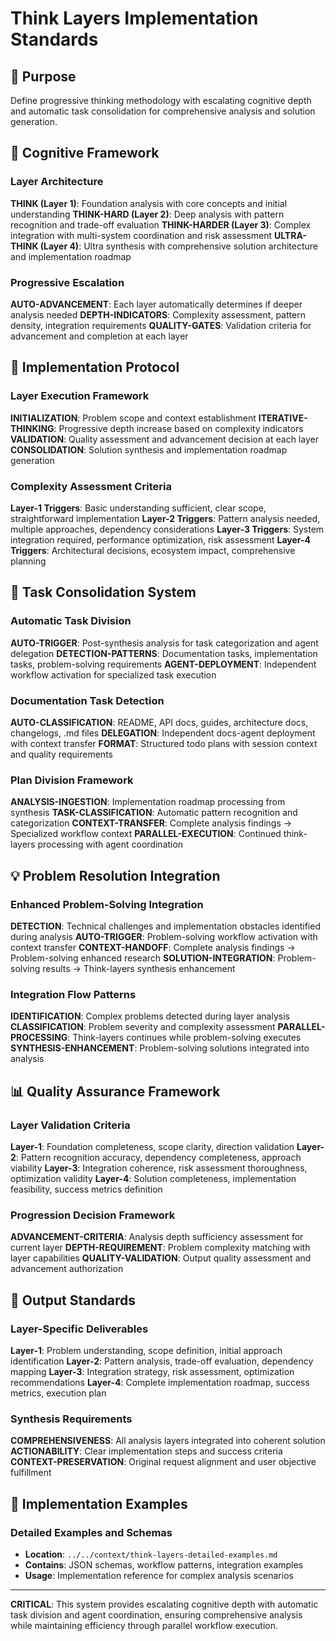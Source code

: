 # Think Layers Implementation Standards

## 🎯 Purpose
Define progressive thinking methodology with escalating cognitive depth and automatic task consolidation for comprehensive analysis and solution generation.

## 🧠 Cognitive Framework

### Layer Architecture
**THINK (Layer 1)**: Foundation analysis with core concepts and initial understanding
**THINK-HARD (Layer 2)**: Deep analysis with pattern recognition and trade-off evaluation
**THINK-HARDER (Layer 3)**: Complex integration with multi-system coordination and risk assessment
**ULTRA-THINK (Layer 4)**: Ultra synthesis with comprehensive solution architecture and implementation roadmap

### Progressive Escalation
**AUTO-ADVANCEMENT**: Each layer automatically determines if deeper analysis needed
**DEPTH-INDICATORS**: Complexity assessment, pattern density, integration requirements
**QUALITY-GATES**: Validation criteria for advancement and completion at each layer

## 🔧 Implementation Protocol

### Layer Execution Framework
**INITIALIZATION**: Problem scope and context establishment
**ITERATIVE-THINKING**: Progressive depth increase based on complexity indicators
**VALIDATION**: Quality assessment and advancement decision at each layer
**CONSOLIDATION**: Solution synthesis and implementation roadmap generation

### Complexity Assessment Criteria
**Layer-1 Triggers**: Basic understanding sufficient, clear scope, straightforward implementation
**Layer-2 Triggers**: Pattern analysis needed, multiple approaches, dependency considerations
**Layer-3 Triggers**: System integration required, performance optimization, risk assessment
**Layer-4 Triggers**: Architectural decisions, ecosystem impact, comprehensive planning

## 🤖 Task Consolidation System

### Automatic Task Division
**AUTO-TRIGGER**: Post-synthesis analysis for task categorization and agent delegation
**DETECTION-PATTERNS**: Documentation tasks, implementation tasks, problem-solving requirements
**AGENT-DEPLOYMENT**: Independent workflow activation for specialized task execution

### Documentation Task Detection
**AUTO-CLASSIFICATION**: README, API docs, guides, architecture docs, changelogs, .md files
**DELEGATION**: Independent docs-agent deployment with context transfer
**FORMAT**: Structured todo plans with session context and quality requirements

### Plan Division Framework
**ANALYSIS-INGESTION**: Implementation roadmap processing from synthesis
**TASK-CLASSIFICATION**: Automatic pattern recognition and categorization
**CONTEXT-TRANSFER**: Complete analysis findings → Specialized workflow context
**PARALLEL-EXECUTION**: Continued think-layers processing with agent coordination

## 💡 Problem Resolution Integration

### Enhanced Problem-Solving Integration
**DETECTION**: Technical challenges and implementation obstacles identified during analysis
**AUTO-TRIGGER**: Problem-solving workflow activation with context transfer
**CONTEXT-HANDOFF**: Complete analysis findings → Problem-solving enhanced research
**SOLUTION-INTEGRATION**: Problem-solving results → Think-layers synthesis enhancement

### Integration Flow Patterns
**IDENTIFICATION**: Complex problems detected during layer analysis
**CLASSIFICATION**: Problem severity and complexity assessment
**PARALLEL-PROCESSING**: Think-layers continues while problem-solving executes
**SYNTHESIS-ENHANCEMENT**: Problem-solving solutions integrated into analysis

## 📊 Quality Assurance Framework

### Layer Validation Criteria
**Layer-1**: Foundation completeness, scope clarity, direction validation
**Layer-2**: Pattern recognition accuracy, dependency completeness, approach viability
**Layer-3**: Integration coherence, risk assessment thoroughness, optimization validity
**Layer-4**: Solution completeness, implementation feasibility, success metrics definition

### Progression Decision Framework
**ADVANCEMENT-CRITERIA**: Analysis depth sufficiency assessment for current layer
**DEPTH-REQUIREMENT**: Problem complexity matching with layer capabilities
**QUALITY-VALIDATION**: Output quality assessment and advancement authorization

## 🚀 Output Standards

### Layer-Specific Deliverables
**Layer-1**: Problem understanding, scope definition, initial approach identification
**Layer-2**: Pattern analysis, trade-off evaluation, dependency mapping
**Layer-3**: Integration strategy, risk assessment, optimization recommendations
**Layer-4**: Complete implementation roadmap, success metrics, execution plan

### Synthesis Requirements
**COMPREHENSIVENESS**: All analysis layers integrated into coherent solution
**ACTIONABILITY**: Clear implementation steps and success criteria
**CONTEXT-PRESERVATION**: Original request alignment and user objective fulfillment

## 🔗 Implementation Examples

### Detailed Examples and Schemas
- **Location**: `../../context/think-layers-detailed-examples.md`
- **Contains**: JSON schemas, workflow patterns, integration examples
- **Usage**: Implementation reference for complex analysis scenarios

---

**CRITICAL**: This system provides escalating cognitive depth with automatic task division and agent coordination, ensuring comprehensive analysis while maintaining efficiency through parallel workflow execution.